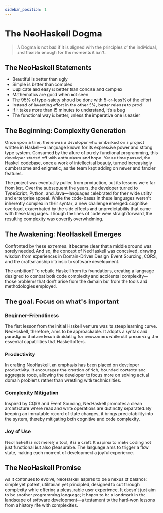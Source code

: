 ```yaml
---
sidebar_position: 1
---
```


# The NeoHaskell Dogma

> A Dogma is not bad if it is aligned with the principles of the individual, and flexible enough for the moments it isn't.

## The NeoHaskell Statements

* Beautiful is better than ugly
* Simple is better than complex
* Duplicate and easy is better than concise and complex
* Mathematics are good when not seen
* The 95% of type-safety should be done with 5-or-less% of the effort
* Instead of investing effort in the other 5%, better release to prod
* If it takes more than 15 minutes to understand, it's a bug
* The functional way is better, unless the imperative one is easier

## The Beginning: Complexity Generation

Once upon a time, there was a developer who embarked on a project written in Haskell—a language known for its expressive power and strong type system. Consumed by the allure of purely functional programming, this developer started off with enthusiasm and hope. Yet as time passed, the Haskell codebase, once a work of intellectual beauty, turned increasingly cumbersome and enigmatic, as the team
kept adding on newer and fancier features.

The project was eventually pulled from production, but its lessons were far from lost. Over the subsequent five years, the developer turned to TypeScript, Python, and Java—languages celebrated for their wide utility and enterprise appeal. While the code-bases in these languages weren't inherently complex in their syntax, a new challenge emerged: cognitive overload, exacerbated by the side effects and unpredictability that came with these languages. Though the lines of code were straightforward, the resulting complexity was covertly overwhelming.

## The Awakening: NeoHaskell Emerges

Confronted by these extremes, it became clear that a middle ground was sorely needed. And so, the concept of NeoHaskell was conceived, drawing wisdom from experiences in Domain-Driven Design, Event Sourcing, CQRS, and the craftsmanship intrinsic to software development.

The ambition? To rebuild Haskell from its foundations, creating a language designed to combat both code complexity and accidental complexity—those problems that don't arise from the domain but from the tools and methodologies employed.

## The goal: Focus on what's important

### Beginner-Friendliness

The first lesson from the initial Haskell venture was its steep learning curve. NeoHaskell, therefore, aims to be approachable. It adopts a syntax and paradigms that are less intimidating for newcomers while still preserving the essential capabilities that Haskell offers.

### Productivity

In crafting NeoHaskell, an emphasis has been placed on developer productivity. It encourages the creation of rich, bounded contexts and aggregate roots, allowing the developer to focus more on solving actual domain problems rather than wrestling with technicalities.

### Complexity Mitigation

Inspired by CQRS and Event Sourcing, NeoHaskell promotes a clean architecture where read and write operations are distinctly separated. By keeping an immutable record of state changes, it brings predictability into the system, thereby mitigating both cognitive and code complexity.

### Joy of Use

NeoHaskell is not merely a tool; it is a craft. It aspires to make coding not just functional but also pleasurable. The language aims to trigger a flow state, making each moment of development a joyful experience.

## The NeoHaskell Promise

As it continues to evolve, NeoHaskell aspires to be a nexus of balance: simple yet potent, utilitarian yet principled, designed to cut through complexity while offering a pleasurable user experience. It doesn't just aim to be another programming language; it hopes to be a landmark in the landscape of software development—a testament to the hard-won lessons from a history rife with complexities.
